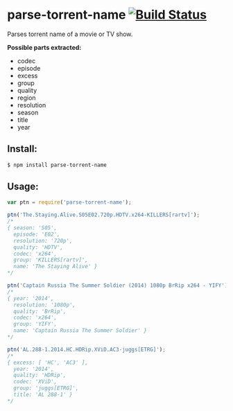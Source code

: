 # parse-torrent-name [![Build Status](https://travis-ci.org/jzjzjzj/parse-torrent-name.svg?branch=master)](https://travis-ci.org/jzjzjzj/parse-torrent-name)

Parses torrent name of a movie or TV show.

**Possible parts extracted:**

- codec
- episode
- excess
- group
- quality
- region
- resolution
- season
- title
- year

## Install:
```bash
$ npm install parse-torrent-name
```

## Usage:
```javascript
var ptn = require('parse-torrent-name');

ptn('The.Staying.Alive.S05E02.720p.HDTV.x264-KILLERS[rartv]');
/*
{ season: 'S05',
  episode: 'E02',
  resolution: '720p',
  quality: 'HDTV',
  codec: 'x264',
  group: 'KILLERS[rartv]',
  name: 'The Staying Alive' }
*/

ptn('Captain Russia The Summer Soldier (2014) 1080p BrRip x264 - YIFY');
/*
{ year: '2014',
  resolution: '1080p',
  quality: 'BrRip',
  codec: 'x264',
  group: 'YIFY',
  name: 'Captain Russia The Summer Soldier' }
*/

ptn('AL.288-1.2014.HC.HDRip.XViD.AC3-juggs[ETRG]');
/*
{ excess: [ 'HC', 'AC3' ],
  year: '2014',
  quality: 'HDRip',
  codec: 'XViD',
  group: 'juggs[ETRG]',
  title: 'AL 288-1' }
*/
```
